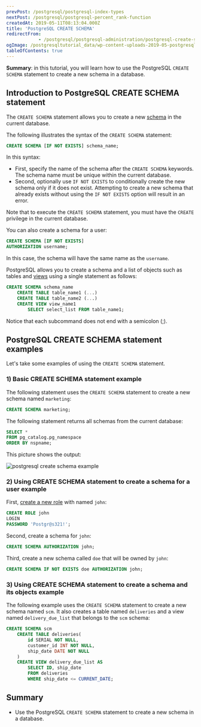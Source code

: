 ```yaml
---
prevPost: /postgresql/postgresql-index-types
nextPost: /postgresql/postgresql-percent_rank-function
createdAt: 2019-05-11T08:13:04.000Z
title: 'PostgreSQL CREATE SCHEMA'
redirectFrom: 
            - /postgresql/postgresql-administration/postgresql-create-schema
ogImage: /postgresqltutorial_data/wp-content-uploads-2019-05-postgresql-create-schema-example.png
tableOfContents: true
---
```


**Summary**: in this tutorial, you will learn how to use the PostgreSQL `CREATE SCHEMA` statement to create a new schema in a database.

## Introduction to PostgreSQL CREATE SCHEMA statement

The `CREATE SCHEMA` statement allows you to create a new [schema](/postgresql/postgresql-administration/postgresql-schema) in the current database.

The following illustrates the syntax of the `CREATE SCHEMA` statement:

```sql
CREATE SCHEMA [IF NOT EXISTS] schema_name;
```

In this syntax:

- First, specify the name of the schema after the `CREATE SCHEMA` keywords. The schema name must be unique within the current database.
- Second, optionally use `IF NOT EXISTS` to conditionally create the new schema only if it does not exist. Attempting to create a new schema that already exists without using the `IF NOT EXISTS` option will result in an error.

Note that to execute the `CREATE SCHEMA` statement, you must have the `CREATE` privilege in the current database.

You can also create a schema for a user:

```sql
CREATE SCHEMA [IF NOT EXISTS]
AUTHORIZATION username;
```

In this case, the schema will have the same name as the `username`.

PostgreSQL allows you to create a schema and a list of objects such as tables and [views](/postgresql/postgresql-views) using a single statement as follows:

```sql
CREATE SCHEMA schema_name
    CREATE TABLE table_name1 (...)
    CREATE TABLE table_name2 (...)
    CREATE VIEW view_name1
        SELECT select_list FROM table_name1;
```

Notice that each subcommand does not end with a semicolon (;).

## PostgreSQL CREATE SCHEMA statement examples

Let's take some examples of using the `CREATE SCHEMA` statement.

### 1) Basic CREATE SCHEMA statement example

The following statement uses the `CREATE SCHEMA` statement to create a new schema named `marketing`:

```sql
CREATE SCHEMA marketing;
```

The following statement returns all schemas from the current database:

```sql
SELECT *
FROM pg_catalog.pg_namespace
ORDER BY nspname;
```

This picture shows the output:

![postgresql create schema example](/postgresqltutorial_data/wp-content-uploads-2019-05-postgresql-create-schema-example.png)

### 2) Using CREATE SCHEMA statement to create a schema for a user example

First, [create a new role](/postgresql/postgresql-administration/postgresql-roles) with named `john`:

```sql
CREATE ROLE john
LOGIN
PASSWORD 'Postgr@s321!';
```

Second, create a schema for `john`:

```sql
CREATE SCHEMA AUTHORIZATION john;
```

Third, create a new schema called `doe` that will be owned by `john`:

```sql
CREATE SCHEMA IF NOT EXISTS doe AUTHORIZATION john;
```

### 3) Using CREATE SCHEMA statement to create a schema and its objects example

The following example uses the `CREATE SCHEMA` statement to create a new schema named `scm`. It also creates a table named `deliveries` and a view named `delivery_due_list` that belongs to the `scm` schema:

```sql
CREATE SCHEMA scm
    CREATE TABLE deliveries(
        id SERIAL NOT NULL,
        customer_id INT NOT NULL,
        ship_date DATE NOT NULL
    )
    CREATE VIEW delivery_due_list AS
        SELECT ID, ship_date
        FROM deliveries
        WHERE ship_date <= CURRENT_DATE;
```

## Summary

- Use the PostgreSQL `CREATE SCHEMA` statement to create a new schema in a database.
